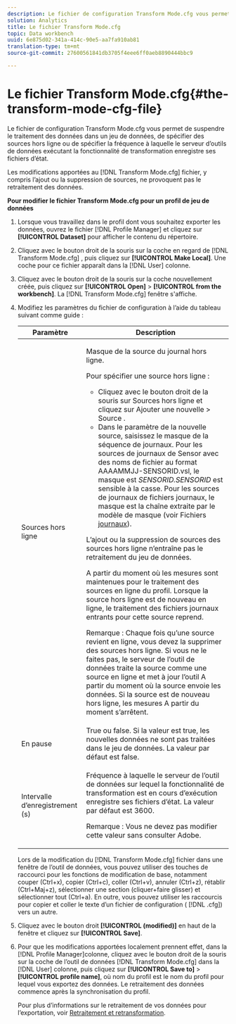 ```yaml
---
description: Le fichier de configuration Transform Mode.cfg vous permet de suspendre le traitement des données dans un jeu de données, de spécifier des sources hors ligne ou de spécifier la fréquence à laquelle le serveur d’outils de données exécutant la fonctionnalité de transformation enregistre ses fichiers d’état.
solution: Analytics
title: Le fichier Transform Mode.cfg
topic: Data workbench
uuid: 6e875d02-341a-414c-90e5-aa7fa910ab81
translation-type: tm+mt
source-git-commit: 27600561841db3705f4eee6ff0aeb8890444bbc9

---
```



# Le fichier Transform Mode.cfg{#the-transform-mode-cfg-file}

Le fichier de configuration Transform Mode.cfg vous permet de suspendre le traitement des données dans un jeu de données, de spécifier des sources hors ligne ou de spécifier la fréquence à laquelle le serveur d’outils de données exécutant la fonctionnalité de transformation enregistre ses fichiers d’état.

Les modifications apportées au [!DNL Transform Mode.cfg] fichier, y compris l’ajout ou la suppression de sources, ne provoquent pas le retraitement des données.

**Pour modifier le fichier Transform Mode.cfg pour un profil de jeu de données**

1. Lorsque vous travaillez dans le profil dont vous souhaitez exporter les données, ouvrez le fichier [!DNL Profile Manager] et cliquez sur **[!UICONTROL Dataset]** pour afficher le contenu du répertoire.
1. Cliquez avec le bouton droit de la souris sur la coche en regard de [!DNL Transform Mode.cfg] , puis cliquez sur **[!UICONTROL Make Local]**. Une coche pour ce fichier apparaît dans la [!DNL User] colonne.
1. Cliquez avec le bouton droit de la souris sur la coche nouvellement créée, puis cliquez sur **[!UICONTROL Open]** > **[!UICONTROL from the workbench]**. La [!DNL Transform Mode.cfg] fenêtre s&#39;affiche.
1. Modifiez les paramètres du fichier de configuration à l’aide du tableau suivant comme guide :

   <table id="table_9FC00BD54FD8439DA17AEF61AC2ACD50"> 
    <thead> 
    <tr> 
    <th colname="col1" class="entry"> Paramètre </th> 
    <th colname="col2" class="entry"> Description </th> 
    </tr> 
    </thead>
    <tbody> 
    <tr> 
    <td colname="col1"> Sources hors ligne </td> 
    <td colname="col2"> <p>Masque de la source du journal hors ligne. </p> <p> Pour spécifier une source hors ligne : </p> 
    <ul id="ul_B93F945A697C4882ADE420438712B0B0"> 
     <li id="li_617C04FE9F1C4E998394F224CFEA21F3"> Cliquez avec le bouton droit de la souris sur Sources <span class="uicontrol"> hors ligne et cliquez sur</span> Ajouter une nouvelle <span class="uicontrol"> &gt;</span> Source <span class="uicontrol"></span>. </li> 
    <li id="li_B263A294D1F14D62BBAA5DBF3B388C38"> Dans le paramètre de la nouvelle source, saisissez le masque de la séquence de journaux. Pour les sources de journaux de Sensor avec des noms de fichier au format <span class="filepath"> AAAAMMJJ-SENSORID.vsl</span>, le masque est <i>SENSORID.SENSORID</i> est sensible à la casse. Pour les sources de journaux de fichiers journaux, le masque est la chaîne extraite par le modèle <span class="wintitle"> de</span> masque (voir Fichiers <a href="../../../../home/c-dataset-const-proc/c-log-proc-config-file/c-log-sources.md#concept-3d4fb817c057447d90f166b1183b461e"> journaux</a>). </li> 
    </ul> <p> L’ajout ou la suppression de sources des sources <span class="wintitle"></span> hors ligne n’entraîne pas le retraitement du jeu de données. </p> <p> A partir du moment où les mesures sont maintenues pour le traitement des sources en ligne du profil. Lorsque la source hors ligne est de nouveau en ligne, le traitement des fichiers journaux entrants pour cette source reprend. </p> <p> <p>Remarque : Chaque fois qu’une source revient en ligne, vous devez la supprimer des sources <span class="wintitle"></span>hors ligne. Si vous ne le faites pas, le serveur de l’outil de données traite la source comme une source en ligne et met à jour l’outil A partir du moment où la source envoie les données. Si la source est de nouveau hors ligne, les mesures A partir du moment s’arrêtent. </p> </p> </td> 
    </tr> 
    <tr> 
    <td colname="col1"> En pause </td> 
    <td colname="col2"> True ou false. Si la valeur est true, les nouvelles données ne sont pas traitées dans le jeu de données. La valeur par défaut est false. </td> 
    </tr> 
    <tr> 
    <td colname="col1"> Intervalle d’enregistrement (s) </td> 
    <td colname="col2"> <p>Fréquence à laquelle le serveur de l’outil de données sur lequel la fonctionnalité de transformation est en cours d’exécution enregistre ses fichiers d’état. La valeur par défaut est 3600. </p> <p> <p>Remarque :  Vous ne devez pas modifier cette valeur sans consulter Adobe. </p> </p> </td> 
    </tr> 
    </tbody> 
   </table>

   Lors de la modification du [!DNL Transform Mode.cfg] fichier dans une fenêtre de l’outil de données, vous pouvez utiliser des touches de raccourci pour les fonctions de modification de base, notamment couper (Ctrl+x), copier (Ctrl+c), coller (Ctrl+v), annuler (Ctrl+z), rétablir (Ctrl+Maj+z), sélectionner une section (cliquer+faire glisser) et sélectionner tout (Ctrl+a). En outre, vous pouvez utiliser les raccourcis pour copier et coller le texte d’un fichier de configuration ( [!DNL .cfg]) vers un autre.

1. Cliquez avec le bouton droit **[!UICONTROL (modified)]** en haut de la fenêtre et cliquez sur **[!UICONTROL Save]**.
1. Pour que les modifications apportées localement prennent effet, dans la [!DNL Profile Manager]colonne, cliquez avec le bouton droit de la souris sur la coche de l’outil de données [!DNL Transform Mode.cfg] dans la [!DNL User] colonne, puis cliquez sur **[!UICONTROL Save to]** > **[!UICONTROL profile name]**, où nom du profil est le nom du profil pour lequel vous exportez des données. Le retraitement des données commence après la synchronisation du profil.

   Pour plus d’informations sur le retraitement de vos données pour l’exportation, voir [Retraitement et retransformation](../../../../home/c-dataset-const-proc/c-reproc-retrans/c-unst-reproc-retrans.md).
